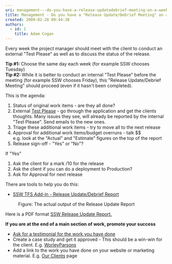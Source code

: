 ```yaml
---
uri: management---do-you-have-a-release-updatedebrief-meeting-on-a-weekly-basis
title: Management - Do you have a "Release Update/Debrief Meeting" on a weekly basis?
created: 2009-02-28 09:44:38
authors:
  - id: 1
    title: Adam Cogan
---
```





<span class='intro'> 
  <p>Every week&#160;the project manager should meet with the client to conduct an external &quot;Test Please&quot; as well as to discuss the status of the release. <br></p>
<p><b>Tip #1&#58; </b>Choose the same day each week (for example SSW chooses Tuesday)<br>
<b>Tip #2&#58; </b>While it is better to conduct an internal &quot;Test Please&quot; before the meeting (for example SSW chooses Friday), this &quot;Release Update/Debrief Meeting&quot; should proceed (even if it hasn't been completed).</p>
<p>This is the agenda&#58;​​</p> </span>


  <ol>
    <li>Status of original work items - are they all done?</li>
    <li>External <a href="/Pages/InternalTestPlease.aspx">Test Please</a> - go through the application and get the clients thoughts. Many&#160;issues they&#160;see, will already be reported by the internal &quot;Test Please&quot;. Send emails to the new ones.</li>
    <li>Triage these additional work items - try to move all to the next release</li>
    <li>Approval for additional work items/budget overruns&#160;- talk $$ <br>e.g. look at the &quot;Actual&quot; and &quot;Estimate&quot; figures on the top of the report</li>
    <li>Release sign-off - &quot;Yes&quot; or &quot;No&quot;?</li>
</ol>
<p>If &quot;Yes&quot;</p>
<ol>
    <li>Ask the client for a mark /10 for the release</li>
    <li>Ask the client if you can do a deployment to Production?</li>
    <li>Ask for Approval for next release &#160;</li>
</ol>
<p>There are tools to help you do this&#58;</p>
<ul>
    <li><a href="http&#58;//www.ssw.com.au/ssw/AgileTemplate/UserGuide.aspx#ReleaseUpdate">SSW TFS Add-in - Release Update/Debrief Report</a> </li>
</ul>
<dl class="image"> <dt><img src="/PublishingImages/ProgressReport_small.jpg" border="0" alt="" style="border-width&#58;0px;border-style&#58;solid;" /> </dt> <dd>Figure&#58; The actual output of the Release Update Report </dd> </dl>
<p>Here is a&#160;PDF format <a href="http&#58;//www.ssw.com.au/ssw/AgileTemplate/Sample/Reports.zip">SSW Release Update Report.</a></p>
<p><strong>If you are at the end of a main section of work, promote your success </strong></p>
<ul>
    <li><a name="Ask for a testimonial for the work you have done" id="Ask for a testimonial for the work you have done" href="/_layouts/15/FIXUPREDIRECT.ASPX?WebId=3dfc0e07-e23a-4cbb-aac2-e778b71166a2&amp;TermSetId=07da3ddf-0924-4cd2-a6d4-a4809ae20160&amp;TermId=c14a312e-5c0d-489f-80e1-8722fd99d607">Ask for&#160;a testimonial for the work you have done</a> </li>
    <li>Create a case study and get it approved - This should be a win-win for the client. E.g.&#160;<a href="https&#58;//www.ssw.com.au/ssw/Consulting/Case-Study/WorleyParsons.aspx">WorleyParsons</a> </li>
    <li>Add&#160;a link to the work you have done on your website or marketing material. E.g.&#160;<a href="http&#58;//www.ssw.com.au/ssw/Company/Clients" target="_blank">Our Clients</a> page</li>
</ul>
​


